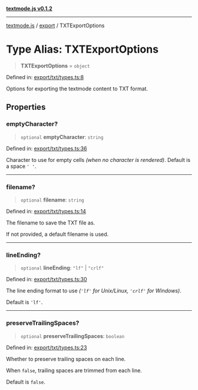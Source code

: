 [**textmode.js v0.1.2**](../../../../README.md)

***

[textmode.js](../../../../README.md) / [export](../README.md) / TXTExportOptions

# Type Alias: TXTExportOptions

> **TXTExportOptions** = `object`

Defined in: [export/txt/types.ts:8](https://github.com/humanbydefinition/textmode.js-dev/blob/667e212b07d0571c5d8b15c2a0c3528d79d14b5e/src/export/txt/types.ts#L8)

Options for exporting the textmode content to TXT format.

## Properties

### emptyCharacter?

> `optional` **emptyCharacter**: `string`

Defined in: [export/txt/types.ts:36](https://github.com/humanbydefinition/textmode.js-dev/blob/667e212b07d0571c5d8b15c2a0c3528d79d14b5e/src/export/txt/types.ts#L36)

Character to use for empty cells *(when no character is rendered)*.
Default is a space `' '`.

***

### filename?

> `optional` **filename**: `string`

Defined in: [export/txt/types.ts:14](https://github.com/humanbydefinition/textmode.js-dev/blob/667e212b07d0571c5d8b15c2a0c3528d79d14b5e/src/export/txt/types.ts#L14)

The filename to save the TXT file as. 

If not provided, a default filename is used.

***

### lineEnding?

> `optional` **lineEnding**: `"lf"` \| `"crlf"`

Defined in: [export/txt/types.ts:30](https://github.com/humanbydefinition/textmode.js-dev/blob/667e212b07d0571c5d8b15c2a0c3528d79d14b5e/src/export/txt/types.ts#L30)

The line ending format to use *(`'lf'` for Unix/Linux, `'crlf'` for Windows)*.

Default is `'lf'`.

***

### preserveTrailingSpaces?

> `optional` **preserveTrailingSpaces**: `boolean`

Defined in: [export/txt/types.ts:23](https://github.com/humanbydefinition/textmode.js-dev/blob/667e212b07d0571c5d8b15c2a0c3528d79d14b5e/src/export/txt/types.ts#L23)

Whether to preserve trailing spaces on each line.

When `false`, trailing spaces are trimmed from each line.

Default is `false`.
